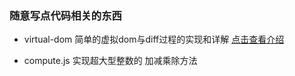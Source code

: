 ### 随意写点代码相关的东西

- virtual-dom 简单的虚拟dom与diff过程的实现和详解 [点击查看介绍](https://github.com/Ping5841/randomness/tree/master/virtual-dom)

- compute.js 实现超大型整数的 加减乘除方法
